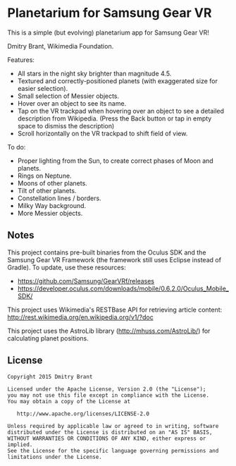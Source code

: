 Planetarium for Samsung Gear VR
===============================

This is a simple (but evolving) planetarium app for Samsung Gear VR!

Dmitry Brant, Wikimedia Foundation.

Features:
* All stars in the night sky brighter than magnitude 4.5.
* Textured and correctly-positioned planets (with exaggerated size for easier selection).
* Small selection of Messier objects.
* Hover over an object to see its name.
* Tap on the VR trackpad when hovering over an object to see a detailed description from Wikipedia. (Press the Back button or tap in empty space to dismiss the description)
* Scroll horizontally on the VR trackpad to shift field of view.

To do:
* Proper lighting from the Sun, to create correct phases of Moon and planets.
* Rings on Neptune.
* Moons of other planets.
* Tilt of other planets.
* Constellation lines / borders.
* Milky Way background.
* More Messier objects.

Notes
-----

This project contains pre-built binaries from the Oculus SDK and the Samsung Gear VR Framework (the framework still uses Eclipse instead of Gradle). To update, use these resources:
* https://github.com/Samsung/GearVRf/releases
* https://developer.oculus.com/downloads/mobile/0.6.2.0/Oculus_Mobile_SDK/

This project uses Wikimedia's RESTBase API for retrieving article content: http://rest.wikimedia.org/en.wikipedia.org/v1/?doc

This project uses the AstroLib library (http://mhuss.com/AstroLib/) for calculating planet positions.

License
-------

    Copyright 2015 Dmitry Brant

    Licensed under the Apache License, Version 2.0 (the "License");
    you may not use this file except in compliance with the License.
    You may obtain a copy of the License at

       http://www.apache.org/licenses/LICENSE-2.0

    Unless required by applicable law or agreed to in writing, software
    distributed under the License is distributed on an "AS IS" BASIS,
    WITHOUT WARRANTIES OR CONDITIONS OF ANY KIND, either express or implied.
    See the License for the specific language governing permissions and
    limitations under the License.
